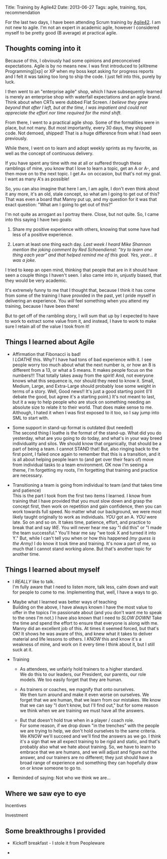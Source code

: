Title: Training by Agile42
Date: 2013-06-27
Tags: agile, training, tips, recommendation

For the last two days, I have been attending Scrum training by [Agile42][]. I am not new to agile. I'm not an expert in academic agile, however I considered myself to be pretty good (B average) at practical agile.

## Thoughts coming into it

Because of this, I obviously had some opinions and preconceived expectations. Agile is by no means new. I was first introduced to [eXtreme Programming][xp] or XP when my boss kept asking for progress reports and I felt it was taking too long to ship the code. I just fell into this, purely by luck.

I then went to an "enterprise agile" shop, which I have subsequently learned is merely an enterprise shop with waterfall expectations and an agile brand. Think about when CRTs were dubbed Flat Screen. *I believe they grew beyond that after I left, but at the time, I was impatient and could not appreciate the effort nor time required for the mind shift.*

From there, I went to a practical agile shop. Some of the formalities were in place, but not many. But most importantly, every 30 days, they shipped code. Not demoed, shipped! That is a huge difference from what I had seen previously.

While there, I went on to learn and adopt weekly sprints as my favorite, as well as the concept of continuous delivery. 

If you have spent any time with me at all or suffered through these ramblings of mine, you know that I love to learn a topic, get an A or A-, and then move on to the next topic. I get A+ on occasion, but that's not my goal. I want as many A's as possible!

So, you can also imagine that here I am, I am agile, I don't even think about it any more, it's an old, stale concept, so what am I going to get out of this? That was even a board that Manny put up, and my question for it was that exact question: "What am I going to get out of this?"

I'm not quite as arrogant as I portray there. Close, but not quite. So, I came into this saying I have two goals:

1. Share my positive experience with others, knowing that some have had less of a positive experience.

1. Learn at least one thing each day. *Last week I heard Mike Shannon mention the joking comment by  Red Schoendienst: "try to learn one thing each year" and that helped remind me of this goal. Yes, year... it was a joke.*

I tried to keep an open mind, thinking that people that are in it should have seen a couple things I haven't seen. I also came into in, unjustly biased, that they would be very academic.

It's extremely funny to me that I thought that, because I think it has come from some of the training I have provided in the past, yet I pride myself in delivering an experience. You *will* feel something when you attend my training, because I have been there!

But to get off of the rambling story, I will sum that up by I expected to have to work to extract some value from it, and instead, I have to work to make sure I retain all of the value I took from it!

## Things I learned about Agile

+ Affirmation that Fibonacci is bad!  
I *LOATHE* this. Why? I have had tons of bad experience with it. I see people worry too much about what the next number is, or how an 8 is different from a 13, or what a 5 means. It makes people focus on the numbers!!! That totally takes away from the spirit! And, not everyone knows what this sequence is, nor should they need to know it. Small, Medium, Large, and Extra-Large should probably lose some weight in terms of a story. Well, Good news!! It's just a good starting point (I'll debate the good, but agree it's a starting point.) It's not meant to last, but it a way to help people who are stuck on something needing an absolute size to relate it to their world. That does make sense to me. Although, I hated it when I was first exposed to it too, so I say jump into SML to start with.

+ Some support in stand-up format is outdated (but needed)  
The second thing I loathe is the format of the stand-up. What did you do yesterday, what are you going to do today, and what's in your way breed individuality and silos. We should know that organically, that should be a part of being a team. I cannot STAND that! But, also ringing back to the first point, I failed once again to remember that this is a transition, and it is all about helping people learn to (and get over their fears of) move from individual tasks to a team environment. OK now I'm seeing a theme, I'm forgetting my roots, I'm forgetting that training and practice are necessary.

+ Transitioning a team is going from individual to team (and that takes time and patience)  
This is the part I took from the first two items I learned. I know from training that I have provided that you must slow down and grasp the concept first, then work on repetition and gain confidence, then you can work towards full speed. No matter what our background, we were most likely taught originally to work as individuals. *YOU* got an A. *YOU* were late. So on and so on. It takes time, patience, effort, and practice to break that and say *WE*. You will never hear me say "I did this" or "I made the team successful." You'll hear me say "we took X and turned it into Y." But, while I can't tell you when or how this happened *(my guess is the Army)* I do know it took time and training. It's now a part of me, so much that I cannot stand working alone. But that's another topic for another time.

## Things I learned about myself

+ I *REALLY* like to talk.  
I'm fully aware that I need to listen more, talk less, calm down and wait for people to come to me. Implementing that, well, I have a ways to go.

+ Maybe what I learned was better ways of teaching  
Building on the above, I have always known I have the most value to offer in the topics I'm passionate about (and you don't want me to speak to the ones I'm not.) I have also known that I need to *SLOW DOWN!* Take the time and spend the effort to ensure that everyone is along with me. Manny did an excellent job of this. At times it seemed forced, but that's OK! It shows he was aware of this, and knew what it takes to deliver material and life lessons to others. I *KNOW* this and know it's a weakness of mine, and work on it every time I think about it, but I still suck at it.

+ Training 

	- As attendees, we unfairly hold trainers to a higher standard.  
	We do this to our leaders, our President, our parents, our role models. We too easily forget that they are human.
	
	- As trainers or coaches, we magnify that onto ourselves.  
	We then turn around and make it even worse on ourselves. We forget that we are human, that we learn from our mistakes. We know that we can say "I don't know, but I'll find out," but for some reason we think when we are training we must have all the answers.
	
	- But that doesn't hold true when in a player / coach role.  
	For some reason, if we drop down "in the trenches" with the people we are trying to help, we don't hold ourselves to the same criteria. We *KNOW* we'll succeed and we'll find the answers as we go. I think it's a sign that we all expect training  to be rigid and static, and that's probably also what we hate about training. So, we have to learn to embrace that we are humans, and we will adjust and figure out the answer, and our trainers are no different; they just should have a broad range of experience and something they can hopefully draw on or know someone to go to.
	
+ Reminded of saying: Not who we think we are...

## Where we saw eye to eye

Incentives

Investment

## Some breakthroughs I provided

+ Kickoff breakfast - I stole it from Peopleware

+ 

[Agile42]: http://www.agile42.com/en/

